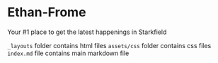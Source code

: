 # Ethan-Frome
Your #1 place to get the latest happenings in Starkfield

`_layouts` folder contains html files
`assets/css` folder contains css files
`index.md` file contains main markdown file